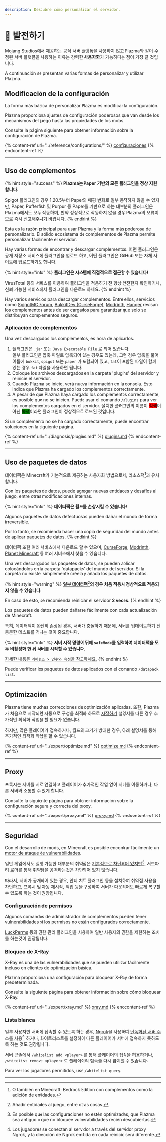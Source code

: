 ```yaml
---
description: Descubre cómo personalizar el servidor.
---
```


# 🎨 발전하기

Mojang Studios에서 제공하는 공식 서버 플랫폼을 사용하지 않고 Plazma와 같이 수정된 서버 플랫폼을 사용하는 이유는 강력한 **사용자화**가 가능하다는 점이 가장 클 것입니다.

A continuación se presentan varias formas de personalizar y utilizar Plazma.

## Modificación de la configuración <a href="#id-1" id="id-1"></a>

La forma más básica de personalizar Plazma es modificar la configuración.

Plazma proporciona ajustes de configuración poderosos que van desde los mecanismos del juego hasta las propiedades de los mobs.

Consulte la página siguiente para obtener información sobre la configuración de Plazma.

{% content-ref url="../reference/configurations/" %}
[configuraciones](../reference/configurations/)
{% endcontent-ref %}

***

## Uso de complementos <a href="#id-2" id="id-2"></a>

{% hint style="success" %}
**Plazma는 Paper 기반의 모든 플러그인을 정상 지원합니다.**

Spigot 플러그인의 경우 1.20.5부터 Paper의 매핑 변화로 일부 동작하지 않을 수 있지만, Paper, Pufferfish 및 Purpur 등 Paper를 기반으로 하는 대부분의 플러그인은 Plazma에서도 모두 작동하며, 만약 정상적으로 작동하지 않을 경우 Plazma의 오류이므로 즉시 [신고해주시기 바랍니다.](../diagnosis/plugins.md)
{% endhint %}

Esta es la razón principal para usar Plazma y la forma más poderosa de personalizarlo. El sólido ecosistema de complementos de Plazma permite personalizar fácilmente el servidor.

Hay varias formas de encontrar y descargar complementos. 어떤 플러그인은 공개 저장소 서비스에 플러그인을 업로드 하고, 어떤 플러그인은 GitHub 또는 자체 사이트에 업로드하기도 합니다.

{% hint style="info" %}
**플러그인은 시스템에 직접적으로 접근할 수 있습니다!**

VirusTotal 등의 서비스를 이용하여 플러그인을 적용하기 전 항상 안전한지 확인하거나, 신뢰 가능한 서비스에서 플러그인을 다운로드 하세요.
{% endhint %}

Hay varios servicios para descargar complementos. Entre ellos, servicios como [SpigotMC Forum](https://www.spigotmc.org/resources/), [BukkitDev (CurseForge)](https://dev.bukkit.org/bukkit-plugins), [Modrinth](https://modrinth.com/plugins), [Hanger](https://hangar.papermc.io/) revisan los complementos antes de ser cargados para garantizar que solo se distribuyan complementos seguros.

### Aplicación de complementos <a href="#id-2.1" id="id-2.1"></a>

Una vez descargados los complementos, es hora de aplicarlos.

1. 플러그인은 `.jar` 또는 `Java Executable File` 로 되어 있습니다.\
   일부 플러그인은 압축 파일로 압축되어 있는 경우도 있는데, 그런 경우 압축을 풀어 이름에 `bukkit`, `spigot` 또는 `paper` 가 포함되어 있고, `fat`이 포함된 파일이 함께 있는 경우 `fat` 파일을 사용하면 됩니다.
2. Coloque los archivos descargados en la carpeta 'plugins' del servidor y reinicie el servidor.
3. Cuando Plazma se inicie, verá nueva información en la consola. Esto indica que Plazma ha cargado los complementos correctamente.
4. A pesar de que Plazma haya cargado los complementos correctamente, es posible que no se inicien. Puede usar el comando `/plugins` para ver los complementos cargados en el servidor. 설치한 플러그인의 이름이 <mark style="background-color:red;">적색</mark>이 아닌 <mark style="background-color:green;">녹색</mark>이라면 플러그인이 정상적으로 로드된 것입니다.

Si un complemento no se ha cargado correctamente, puede encontrar soluciones en la siguiente página.

{% content-ref url="../diagnosis/plugins.md" %}
[plugins.md](../diagnosis/plugins.md)
{% endcontent-ref %}

***

## Uso de paquetes de datos <a href="#id-3" id="id-3"></a>

데이터팩은 Minecraft가 기본적으로 제공하는 사용자화 방법으로써, 리소스팩[^1]과 유사합니다.

Con los paquetes de datos, puede agregar nuevas entidades y desafíos al juego, entre otras modificaciones internas.

{% hint style="info" %}
**데이터팩은 월드를 손상시킬 수 있습니다!**

Algunos paquetes de datos defectuosos pueden dañar el mundo de forma irreversible.

Por lo tanto, se recomienda hacer una copia de seguridad del mundo antes de aplicar paquetes de datos.
{% endhint %}

데이터팩 또한 여러 서비스에서 다운로드 할 수 있으며, [CurseForge](https://www.curseforge.com/minecraft/search?page=1\\&pageSize=50\\&sortBy=relevancy\\&class=data-packs), [Modrinth](https://modrinth.com/datapacks), [Planet Minecraft](https://www.planetminecraft.com/data-packs/) 등 여러 서비스에서 찾을 수 있습니다.

Una vez descargados los paquetes de datos, se pueden aplicar colocándolos en la carpeta 'datapacks' del mundo del servidor. Si la carpeta no existe, simplemente créela y añada los paquetes de datos.

{% hint style="warning" %}
[**일부 데이터팩**](#user-content-fn-2)[^2]**의 경우 처음 적용시 정상적으로 적용되지 않을 수 있습니다.**

En caso de esto, se recomienda reiniciar el servidor **2 veces**.
{% endhint %}

Los paquetes de datos pueden dañarse fácilmente con cada actualización de Minecraft.

특히, 데이터팩이 완전히 손상된 경우, 서버가 충돌하기 때문에, 서버를 업데이트하기 전 충분한 테스트를 거치는 것이 중요합니다.

{% hint style="info" %}
**서버 시작 명령어 뒤에 `safeMode`를 입력하여 데이터팩을 모두 비활성화 한 뒤 서버를 시작할 수 있습니다.**

[자세한 내용은 `리퍼런스 > 인수와 속성`을 참고하세요.](../reference/arguments.md#safemode)
{% endhint %}

Puede verificar los paquetes de datos aplicados con el comando `/datapack list`.

***

## Optimización <a href="#id-4" id="id-4"></a>

Plazma tiene muchas correcciones de optimización aplicadas. 또한, Plazma가 처음으로 시작되면 자동으로 구성을 최적화 하므로 [시작하기](./) 설명서를 따른 경우 추가적인 최적화 작업을 할 필요가 없습니다.

하지만, 많은 플레이어가 접속하거나, 월드의 크기가 방대한 경우, 아래 설명서를 통해 추가적인 최적화 작업을 할 수 있습니다.

{% content-ref url="../expert/optimize.md" %}
[optimize.md](../expert/optimize.md)
{% endcontent-ref %}

***

## Proxy <a href="#id-5" id="id-5"></a>

프록시는 서버를 서로 연결하고 플레이어가 추가적인 작업 없이 서버를 이동하거나, 다른 서버와 소통할 수 있게 합니다.

Consulte la siguiente página para obtener información sobre la configuración segura y correcta del proxy.

{% content-ref url="../expert/proxy.md" %}
[proxy.md](../expert/proxy.md)
{% endcontent-ref %}

***

## Seguridad <a href="#id-5" id="id-5"></a>

Con el desarrollo de mods, en Minecraft es posible encontrar fácilmente un [motor de ataque de vulnerabilidades](#user-content-fn-3).

일반 게임에서도 실행 가능한 대부분의 취약점은 [기본적으로 차단되어 있지만](#user-content-fn-4)[^4], 서드파티 로더를 통해 취약점을 공격하는것은 차단되어 있지 않습니다.

따라서, 서버가 공개되어 있는 경우, 안티 치트 플러그인 등을 설치하여 취약점 사용을 차단하고, 프록시 및 자동 재시작, 백업 등을 구성하여 서버가 다운되어도 빠르게 복구할 수 있도록 하는 것이 권장됩니다.

### Configuración de permisos <a href="#id-5.1" id="id-5.1"></a>

Algunos comandos de administrador de complementos pueden tener vulnerabilidades si los permisos no están configurados correctamente.

[LuckPerms](https://luckperms.net/) 등의 권한 관리 플러그인을 사용하여 일반 사용자의 권한을 제한하는 조치를 하는것이 권장됩니다.

### Bloqueo de X-Ray <a href="#id-5.2" id="id-5.2"></a>

X-Ray es una de las vulnerabilidades que se pueden utilizar fácilmente incluso en clientes de optimización básica.

Plazma proporciona una configuración para bloquear X-Ray de forma predeterminada.

Consulte la siguiente página para obtener información sobre cómo bloquear X-Ray.

{% content-ref url="../expert/xray.md" %}
[xray.md](../expert/xray.md)
{% endcontent-ref %}

### Lista blanca <a href="#id-5.3" id="id-5.3"></a>

일부 사용자만 서버에 접속할 수 있도록 하는 경우, [Ngrok](./#id-6.2)을 사용하여 [난독화된 서버 주소를 사용](#user-content-fn-5)[^5] 하거나, 화이트리스트를 설정하여 다른 플레이어가 서버에 접속하지 못하도록 하는 것도 권장됩니다.

서버 콘솔에서 `/whitelist add <player>` 를 통해 플레이어의 접속을 허용하거나, `/whitelist remove <player>` 로 플레이어의 접속을 다시 금지할 수 있습니다.

Para ver los jugadores permitidos, use `/whitelist query`.

***

[^1]: O también en Minecraft: Bedrock Edition con complementos como la adición de entidades.

[^2]: Añadir entidades al juego, entre otras cosas.

[^3]: Comúnmente conocido como "hackeo".

[^4]: Es posible que las configuraciones no estén optimizadas, que Plazma sea antiguo o que no bloquee vulnerabilidades recién descubiertas.

[^5]: Los jugadores se conectan al servidor a través del servidor proxy Ngrok, y la dirección de Ngrok emitida en cada reinicio será diferente.
